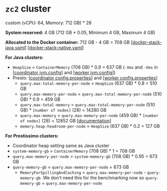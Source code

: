 # `zc2` cluster
custom (vCPU: 64, Memory: 712 GB) * 28

**System reserved:** 4 GB (712 GB * 0.05,
Minimum 4 GB, Maximum 4 GB)

**Allocated to the Docker container:** 712 GB - 4 GB = 708 GB [[docker-stack-java.yaml](docker-stack-java.yaml)] [[docker-stack-native.yaml](docker-stack-native.yaml)]

**For Java clusters:**
* `HeapSize` = `ContainerMemory` (708 GB) * 0.9 = 637 GB (`-Xmx` and `-Xms` in [[coordinator jvm.config](coordinator/jvm.config)] and [[worker jvm.config](workers/jvm.config)])
* Presto: [[coordinator config.properties](coordinator/config.properties)] and [[worker config.properties](worker/config.properties)]
  * `query.max-total-memory-per-node` = `HeapSize` (637 GB) * 0.8 = 510 GB
  * `query.max-memory-per-node` = `query.max-total-memory-per-node` (510 GB) * 0.9 = 459 GB
  * `query.max-total-memory` = `query.max-total-memory-per-node` (510 GB) * `[number of nodes]` (28) = 14280 GB
  * `query.max-memory` = `query.max-memory-per-node` (459 GB) * `[number of nodes]` (28) = 12852 GB [[documentation](https://prestodb.io/docs/current/admin/properties.html#memory-management-properties)]
  * `memory.heap-headroom-per-node` = `HeapSize` (637 GB) * 0.2 = 127 GB

**For Prestissimo clusters:**
* Coordinator heap setting same as Java cluster
* `system-memory-gb` = `ContainerMemory` (708 GB) * 1 = 708 GB
* `query.max-memory-per-node` = `system-memory-gb` (708 GB) * 0.95 = 673 GB
* `query-memory-gb` = `query.max-memory-per-node` = 673 GB
  * `MemoryForSpillingAndCaching` = `query.max-memory-per-node` - `query-memory-gb`. We don't need this for the benchmarking now so `query-memory-gb` = `query.max-memory-per-node`
